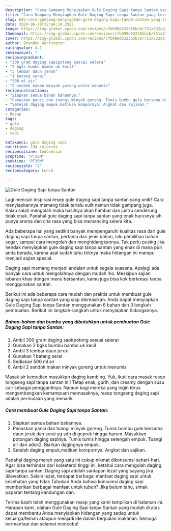 ```yaml
---
description: "Cara Gampang Menyiapkan Gule Daging Sapi tanpa Santan yang Lezat"
title: "Cara Gampang Menyiapkan Gule Daging Sapi tanpa Santan yang Lezat"
slug: 685-cara-gampang-menyiapkan-gule-daging-sapi-tanpa-santan-yang-lezat
date: 2020-06-20T22:44:24.255Z
image: https://img-global.cpcdn.com/recipes/cfb098d632365bc6/751x532cq70/gule-daging-sapi-tanpa-santan-foto-resep-utama.jpg
thumbnail: https://img-global.cpcdn.com/recipes/cfb098d632365bc6/751x532cq70/gule-daging-sapi-tanpa-santan-foto-resep-utama.jpg
cover: https://img-global.cpcdn.com/recipes/cfb098d632365bc6/751x532cq70/gule-daging-sapi-tanpa-santan-foto-resep-utama.jpg
author: Brandon Harrington
ratingvalue: 4.1
reviewcount: 7
recipeingredient:
- "300 gram daging sapipotong sesuai selera"
- "2 bgks bumbu bambo uk kecil"
- "3 lembar daun jeruk"
- "1 batang serai"
- "500 ml air"
- "2 sendok makan minyak goreng untuk menumis"
recipeinstructions:
- "Siapkan semua bahan bahannya."
- "Panaskan panci dan tuangi minyak goreng. Tumis bumbu gule bersama daun jeruk dan serai yg sdh di geprek hingga harum. Masukkan potongan daging sapinya. Tumis tumis hingga setengah empuk. Tuangi air dan aduk2. Biarkan dagingnya empuk."
- "Setelah daging empuk,matikan kompornya. Angkat dan sajikan."
categories:
- Resep
tags:
- gule
- daging
- sapi

katakunci: gule daging sapi 
nutrition: 194 calories
recipecuisine: Indonesian
preptime: "PT25M"
cooktime: "PT35M"
recipeyield: "2"
recipecategory: Lunch

---
```



![Gule Daging Sapi tanpa Santan](https://img-global.cpcdn.com/recipes/cfb098d632365bc6/751x532cq70/gule-daging-sapi-tanpa-santan-foto-resep-utama.jpg)

Lagi mencari inspirasi resep gule daging sapi tanpa santan yang unik? Cara menyiapkannya memang tidak terlalu sulit namun tidak gampang juga. Kalau salah mengolah maka hasilnya akan hambar dan justru cenderung tidak enak. Padahal gule daging sapi tanpa santan yang enak harusnya sih punya aroma dan cita rasa yang bisa memancing selera kita.

Ada beberapa hal yang sedikit banyak mempengaruhi kualitas rasa dari gule daging sapi tanpa santan, pertama dari jenis bahan, lalu pemilihan bahan segar, sampai cara mengolah dan menghidangkannya. Tak perlu pusing jika hendak menyiapkan gule daging sapi tanpa santan yang enak di mana pun anda berada, karena asal sudah tahu triknya maka hidangan ini mampu menjadi sajian spesial.

Daging sapi memang menjadi andalan untuk segala suasana. Apalagi ada banyak cara untuk mengolahnya dengan mudah lho. Meskipun sajian lebaran khas dengan menu bersantan, kamu juga bisa kok berkreasi tanpa menggunakan santan.


Berikut ini ada beberapa cara mudah dan praktis untuk membuat gule daging sapi tanpa santan yang siap dikreasikan. Anda dapat menyiapkan Gule Daging Sapi tanpa Santan menggunakan 6 bahan dan 3 langkah pembuatan. Berikut ini langkah-langkah untuk menyiapkan hidangannya.

<!--inarticleads1-->

##### Bahan-bahan dan bumbu yang dibutuhkan untuk pembuatan Gule Daging Sapi tanpa Santan:

1. Ambil 300 gram daging sapi(potong sesuai selera)
1. Gunakan 2 bgks bumbu bambo uk kecil
1. Ambil 3 lembar daun jeruk
1. Gunakan 1 batang serai
1. Sediakan 500 ml air
1. Ambil 2 sendok makan minyak goreng untuk menumis


Masak air kemudian masukkan daging kambing. Yuk, ikuti cara masak resep tongseng sapi tanpa santan ini! Tetap enak, gurih, dan creamy dengan susu cair sebagai penggantinya. Namun bagi mereka yang ingin terus mengembangkan kemampuan memasaknya, resep tongseng daging sapi adalah permulaan yang menarik. 

<!--inarticleads2-->

##### Cara membuat Gule Daging Sapi tanpa Santan:

1. Siapkan semua bahan bahannya.
1. Panaskan panci dan tuangi minyak goreng. Tumis bumbu gule bersama daun jeruk dan serai yg sdh di geprek hingga harum. Masukkan potongan daging sapinya. Tumis tumis hingga setengah empuk. Tuangi air dan aduk2. Biarkan dagingnya empuk.
1. Setelah daging empuk,matikan kompornya. Angkat dan sajikan.


Padahal daging merah yang satu ini cukup nikmat dikonsumsi sehari-hari. Agar bisa terhindar dari kolesterol tinggi ini, ketahui cara mengolah daging sapi tanpa santan. Daging sapi adalah santapan lezat yang sayang jika dilewatkan. Selain lezat, terdapat berbagai manfaat daging sapi untuk kesehatan yang tidak Tahukan Anda bahwa konsumsi daging sapi memberikan berbagai manfaat untuk tubuh? Jika belum tahu, simak paparan tentang kandungan dan. 

Terima kasih telah menggunakan resep yang kami tampilkan di halaman ini. Harapan kami, olahan Gule Daging Sapi tanpa Santan yang mudah di atas dapat membantu Anda menyiapkan hidangan yang sedap untuk keluarga/teman ataupun menjadi ide dalam berjualan makanan. Semoga bermanfaat dan selamat mencoba!

